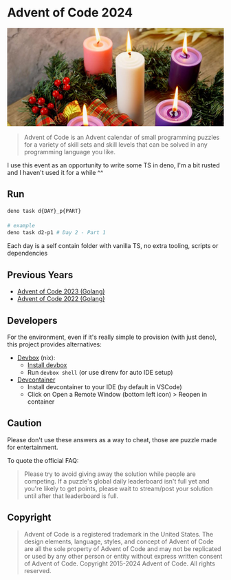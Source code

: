 # Advent of Code 2024

![](./advent-logo.jpg)

> Advent of Code is an Advent calendar of small programming puzzles for a variety of skill sets and skill levels that can be solved in any
> programming language you like.

I use this event as an opportunity to write some TS in deno, I'm a bit rusted and I haven't used it for a while ^^

## Run

```sh
deno task d{DAY}_p{PART}

# example
deno task d2-p1 # Day 2 - Part 1
```

Each day is a self contain folder with vanilla TS, no extra tooling, scripts or dependencies

## Previous Years

- [Advent of Code 2023 (Golang)](https://github.com/kefniark/advent-of-code-2023)
- [Advent of Code 2022 (Golang)](https://github.com/kefniark/advent-of-code-2022)

## Developers

For the environment, even if it's really simple to provision (with just deno), this project provides alternatives:

- [Devbox](https://www.jetify.com/devbox) (nix):
  - [Install devbox](https://www.jetify.com/docs/devbox/installing_devbox/)
  - Run `devbox shell` (or use direnv for auto IDE setup)
- [Devcontainer](https://code.visualstudio.com/docs/devcontainers/containers)
  - Install devcontainer to your IDE (by default in VSCode)
  - Click on Open a Remote Window (bottom left icon) > Reopen in container

## Caution

Please don't use these answers as a way to cheat, those are puzzle made for entertainment.

To quote the official FAQ:

> Please try to avoid giving away the solution while people are competing. If a puzzle's global daily leaderboard isn't full yet and you're
> likely to get points, please wait to stream/post your solution until after that leaderboard is full.

## Copyright

> Advent of Code is a registered trademark in the United States. The design elements, language, styles, and concept of Advent of Code are
> all the sole property of Advent of Code and may not be replicated or used by any other person or entity without express written consent of
> Advent of Code. Copyright 2015-2024 Advent of Code. All rights reserved.
